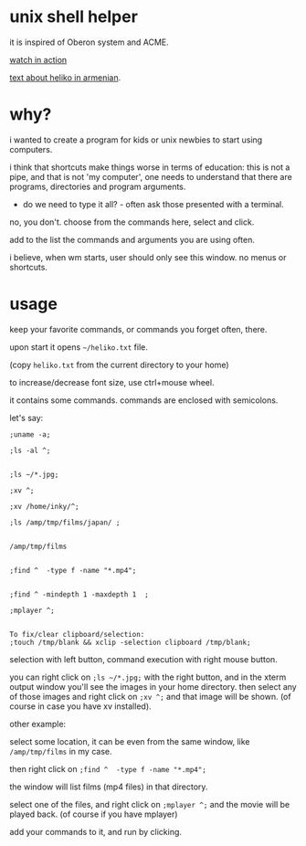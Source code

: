 # unix shell helper

it is inspired of Oberon system and ACME.

[watch in action](https://toobnix.org/w/jNRdxiUApvrwYJWQNstGTW)

[text about heliko in armenian](https://norayr.am/weblog/2025/03/14/27581431/).

# why?

i wanted to create a program for kids or unix newbies to start using computers.

i think that shortcuts make things worse in terms of education: this is not a pipe, and that is not 'my computer', one needs to understand that there are programs, directories and program arguments.

- do we need to type it all? - often ask those presented with a terminal.

no, you don't. choose from the commands here, select and click.

add to the list the commands and arguments you are using often.

i believe, when wm starts, user should only see this window. no menus or shortcuts.

# usage

keep your favorite commands, or commands you forget often, there.

upon start it opens `~/heliko.txt` file.

(copy `heliko.txt` from the current directory to your home)

to increase/decrease font size, use ctrl+mouse wheel.

it contains some commands. commands are enclosed with semicolons.

let's say:

```
;uname -a;

;ls -al ^;


;ls ~/*.jpg;

;xv ^;

;xv /home/inky/^;

;ls /amp/tmp/films/japan/ ;


/amp/tmp/films


;find ^  -type f -name "*.mp4";


;find ^ -mindepth 1 -maxdepth 1  ;

;mplayer ^;


To fix/clear clipboard/selection:
;touch /tmp/blank && xclip -selection clipboard /tmp/blank;
```


selection with left button, command execution with right mouse button.

you can right click on `;ls ~/*.jpg;` with the right button, and in the xterm output window you'll see the images in your home directory.
then select any of those images and right click on `;xv ^;` and that image will be shown. (of course in case you have xv installed).

other example:

select some location, it can be even from the same window, like `/amp/tmp/films` in my case.

then right click on `;find ^  -type f -name "*.mp4";`

the window will list films (mp4 files) in that directory.

select one of the files, and right click on `;mplayer ^;` and the movie will be played back. (of course if you have mplayer)

add your commands to it, and run by clicking.
